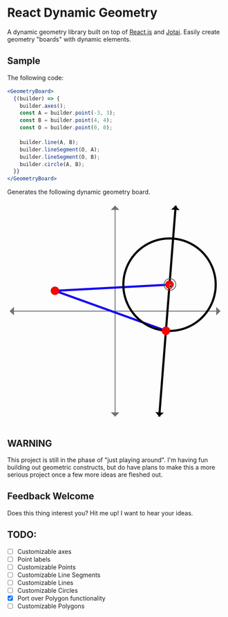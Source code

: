 # React Dynamic Geometry

A dynamic geometry library built on top of [React.js](https://reactjs.org/) and [Jotai](https://github.com/pmndrs/jotai). Easily create geometry "boards" with dynamic elements.

## Sample

The following code:

```jsx
<GeometryBoard>
  {(builder) => {
  	builder.axes();
  	const A = builder.point(-3, 3);
  	const B = builder.point(4, 4);
  	const O = builder.point(0, 0);

  	builder.line(A, B);
  	builder.lineSegment(O, A);
  	builder.lineSegment(O, B);
  	builder.circle(A, B);
  }}
</GeometryBoard>
```

Generates the following dynamic geometry board.

![Sample of dynamic geometry board](./docs/img/rdg.gif)

## WARNING

This project is still in the phase of "just playing around". I'm having fun building out geometric constructs, but do have plans to make this a more serious project once a few more ideas are fleshed out.

## Feedback Welcome

Does this thing interest you? Hit me up! I want to hear your ideas.

## TODO:

- [ ] Customizable axes
- [ ] Point labels
- [ ] Customizable Points
- [ ] Customizable Line Segments
- [ ] Customizable Lines
- [ ] Customizable Circles
- [x] Port over Polygon functionality
- [ ] Customizable Polygons
